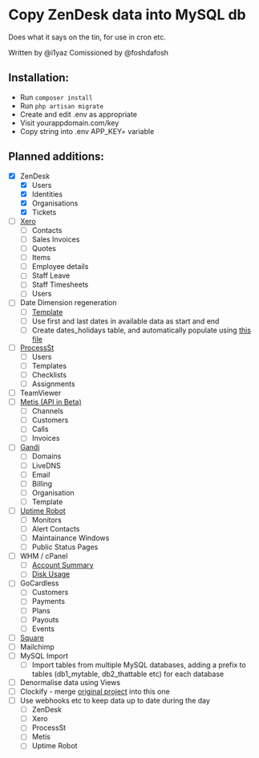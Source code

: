 # Copy ZenDesk data into MySQL db

Does what it says on the tin, for use in cron etc.

Written by @i1yaz
Comissioned by @foshdafosh

## Installation:
* Run `composer install`
* Run `php artisan migrate`
* Create and edit .env as appropriate
* Visit yourappdomain.com/key
* Copy string into .env APP_KEY= variable

## Planned additions:
- [x] ZenDesk
    - [x] Users
    - [X] Identities
    - [x] Organisations
    - [x] Tickets
- [ ] [Xero](https://developer.xero.com/ "Xero Developer reference")
    - [ ] Contacts
    - [ ] Sales Invoices
    - [ ] Quotes
    - [ ] Items
    - [ ] Employee details
    - [ ] Staff Leave
    - [ ] Staff Timesheets
    - [ ] Users
- [ ] Date Dimension regeneration
    - [ ] [Template](https://gist.github.com/foshdafosh/9a5242f3df0e01d4ad782bf1379eefc2 "Date Dimension Gist")
    - [ ] Use first and last dates in available data as start and end
    - [ ] Create dates_holidays table, and automatically populate using [this file](https://www.gov.uk/bank-holidays/england-and-wales.ics "ics file from gov.uk")
- [ ] [ProcessSt](https://developer.process.st/ "Process St Developer reference")
    - [ ] Users
    - [ ] Templates
    - [ ] Checklists
    - [ ] Assignments
- [ ] TeamViewer
- [ ] [Metis (API in Beta)](http://metis2.pack-net.co.uk/api "Metis Developer reference, IP locked")
    - [ ] Channels
    - [ ] Customers
    - [ ] Calls
    - [ ] Invoices
- [ ] [Gandi](https://api.gandi.net/ "Gandi developer reference")
    - [ ] Domains
    - [ ] LiveDNS
    - [ ] Email
    - [ ] Billing
    - [ ] Organisation
    - [ ] Template
- [ ] [Uptime Robot](https://uptimerobot.com/api/ "Uptime Robot developer reference")
    - [ ] Monitors
    - [ ] Alert Contacts
    - [ ] Maintainance Windows
    - [ ] Public Status Pages
- [ ] WHM / cPanel
    - [ ] [Account Summary](https://documentation.cpanel.net/display/DD/WHM+API+1+Functions+-+accountsummary)
    - [ ] [Disk Usage](https://documentation.cpanel.net/display/DD/WHM+API+1+Functions+-+getdiskusage)
- [ ] GoCardless
    - [ ] Customers
    - [ ] Payments
    - [ ] Plans
    - [ ] Payouts
    - [ ] Events
- [ ] [Square](https://developer.squareup.com/reference/square "Squareup Developer reference")
- [ ] Mailchimp
- [ ] MySQL Import
    - [ ] Import tables from multiple MySQL databases, adding a prefix to tables (db1_mytable, db2_thattable etc) for each database
- [ ] Denormalise data using Views
- [ ] Clockify - merge [original project](https://github.com/NotJustPCs/clockify-mysql) into this one
- [ ] Use webhooks etc to keep data up to date during the day
    - [ ] ZenDesk
    - [ ] Xero
    - [ ] ProcessSt
    - [ ] Metis
    - [ ] Uptime Robot
